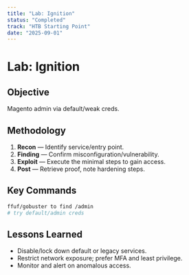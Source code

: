 ```yaml
---
title: "Lab: Ignition"
status: "Completed"
track: "HTB Starting Point"
date: "2025-09-01"
---
```


# Lab: Ignition

## Objective
Magento admin via default/weak creds.

## Methodology
1. **Recon** — Identify service/entry point.
2. **Finding** — Confirm misconfiguration/vulnerability.
3. **Exploit** — Execute the minimal steps to gain access.
4. **Post** — Retrieve proof, note hardening steps.

## Key Commands
```bash
ffuf/gobuster to find /admin
# try default/admin creds
```

## Lessons Learned
- Disable/lock down default or legacy services.
- Restrict network exposure; prefer MFA and least privilege.
- Monitor and alert on anomalous access.